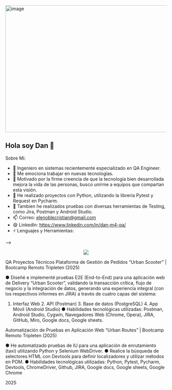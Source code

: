 <img width="1584" height="396" alt="image" src="https://github.com/user-attachments/assets/fd659f82-0a6e-482d-bb06-b3fe8c2736f0" />


## Hola soy Dan 👋

Sobre Mi:

- 🔭 Ingeniero en sistemas recientemente especializado en QA Engineer.
- 🌱 Me emociona trabajar en nuevas tecnologías.
- 👯  Motivado por la firme creencia de que la tecnología bien desarrollada mejora la vida de las personas, busco unirme a equipos que compartan esta visión.
- 🤔 He realizado proyectos con Python, utilizando la libreria Pytest y Request en Pycharm.
- 💬 Tambien he realizados pruebas con diversas herramientas de Testing, como Jira, Postman y Android Studio.
- 📫 Correo: elenoblecristian@gmail.com
- 😄 LinkedIn: https://www.linkedin.com/in/dan-m4-qa/
- ⚡ Lenguajes y Herramientas:

-->
<p align="center">
  <a href="https://skillicons.dev">
    <img src="https://skillicons.dev/icons?i=github,androidstudio,postman,pycharm,selenium,gmail,html,notion,linkedin" />
  </a>
</p>


QA Proyectos Técnicos
Plataforma de Gestión de Pedidos “Urban Scooter” | Bootcamp Remoto Tripleten (2025)

●	Diseñé e implementé pruebas E2E (End-to-End) para una aplicación web de Delivery “Urban Scooter”, validando la transacción crítica, flujo de negocio y la integración de datos, generando una experiencia integral (con los respectivos informes en JIRA) a través de cuatro capas del sistema: 
1.	Interfaz Web   2. API (Postman) 3. Base de datos (PostgreSQL) 4. App Móvil (Android Studio)
●	Habilidades tecnológicas utilizadas:  Postman, Android Studio, Cygwin, Navegadores Web (Chrome, Opera), JIRA, GitHub, Miro, Google docs, Google sheets.

Automatización de Pruebas en Aplicación Web “Urban Routes” | Bootcamp Remoto Tripleten (2025)

●	He automatizado pruebas de IU para una aplicación de enrutamiento (taxi) utilizando Python y Selenium WebDriver.
●	Realice la búsqueda de selectores HTML con Devtools para definir localizadores y utilizar métodos en POM.
●	Habilidades tecnológicas utilizadas:  Python, Pytest, Pycharm, Devtools, ChromeDriver, Github, JIRA, Google docs, Google sheets, Google Chrome


2025
